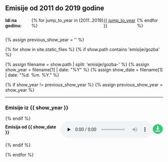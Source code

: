 <style>
.show, .years {
    display: flex;
    align-items: center;
     justify-content: space-around;
    margin-bottom: 1em;
}
.years {
    margin: 1em 0 2em;
}
</style>

<h2>
    Emisije od 2011 do 2019 godine
</h2>

<div class="years">
    <strong>Idi na godinu:</strong> {% for jump_to_year in (2011..2019) %} <a href="#{{ jump_to_year }}">{{ jump_to_year }}</a> {% endfor %}
</div>

{% assign previous_show_year = '' %}

{% for show in site.static_files %}
{% if show.path contains 'emisije/gozba' %}

{% assign filename = show.path | split: 'emisije/gozba-' %}
{% assign show_year = filename[1] | date: "%Y" %}
{% assign show_date = filename[1] | date: "%d. %m. %Y." %}

{% if show_year != previous_show_year %}
{% assign previous_show_year = show_year %}

<hr />

<h3 id="{{show_year}}">Emisije iz {{ show_year }}</h3>
{% endif %}

<div class="show">
    <strong>Emisija od {{ show_date }}</strong>
    <audio controls preload="none" data-audio-title="{{ show_date }}">
    <source src="{{ site.baseurl }}{{ show.path }}" type="audio/mpeg">
    Your browser does not support the audio element.
    </audio>
    <a href="{{ site.baseurl }}{{ show.path }}" download="gozba-{{ filename | join: '' | replace: '/', '' }}" >
        <img src="download.png" alt="Preuzmi emisiju gozba od {{ show_date }}" />
    </a>

</div>

{% endif %}

{% endfor %}
